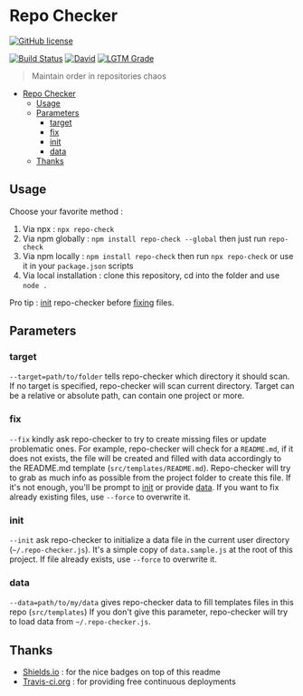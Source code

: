 # Repo Checker

[![GitHub license](https://img.shields.io/github/license/shuunen/repo-checker.svg?color=informational)](https://github.com/Shuunen/repo-checker/blob/master/LICENSE)

[![Build Status](https://travis-ci.org/Shuunen/repo-checker.svg?branch=master)](https://travis-ci.org/Shuunen/repo-checker)
[![David](https://img.shields.io/david/shuunen/repo-checker.svg)](https://david-dm.org/shuunen/repo-checker)
[![LGTM Grade](https://img.shields.io/lgtm/grade/javascript/github/Shuunen/repo-checker.svg)](https://lgtm.com/projects/g/Shuunen/repo-checker/)

> Maintain order in repositories chaos

- [Repo Checker](#Repo-Checker)
  - [Usage](#Usage)
  - [Parameters](#Parameters)
    - [target](#target)
    - [fix](#fix)
    - [init](#init)
    - [data](#data)
  - [Thanks](#Thanks)

## Usage

Choose your favorite method :

1. Via npx : `npx repo-check`
2. Via npm globally : `npm install repo-check --global` then just run `repo-check`
3. Via npm locally : `npm install repo-check` then run `npx repo-check` or use it in your `package.json` scripts
4. Via local installation : clone this repository, cd into the folder and use `node .`

Pro tip : [init](#init) repo-checker before [fixing](#fix) files.

## Parameters

### target

`--target=path/to/folder` tells repo-checker which directory it should scan.
If no target is specified, repo-checker will scan current directory.
Target can be a relative or absolute path, can contain one project or more.

### fix

`--fix` kindly ask repo-checker to try to create missing files or update problematic ones.
For example, repo-checker will check for a `README.md`, if it does not exists, the file will be created and filled with data accordingly to the README.md template (`src/templates/README.md`).
Repo-checker will try to grab as much info as possible from the project folder to create this file.
If it's not enough, you'll be prompt to [init](#init) or provide [data](#data).
If you want to fix already existing files, use `--force` to overwrite it.

### init

`--init` ask repo-checker to initialize a data file in the current user directory (`~/.repo-checker.js`).
It's a simple copy of `data.sample.js` at the root of this project.
If file already exists, use `--force` to overwrite it.

### data

`--data=path/to/my/data` gives repo-checker data to fill templates files in this repo (`src/templates`)
If you don't give this parameter, repo-checker will try to load data from `~/.repo-checker.js`.

## Thanks

- [Shields.io](https://shields.io) : for the nice badges on top of this readme
- [Travis-ci.org](https://travis-ci.org) : for providing free continuous deployments
